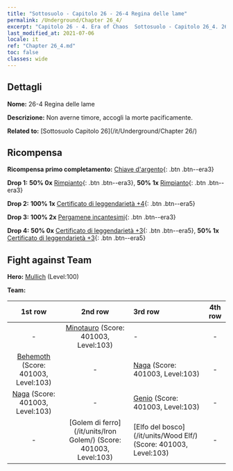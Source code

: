 ```yaml
---
title: "Sottosuolo - Capitolo 26 - 26-4 Regina delle lame"
permalink: /Underground/Chapter 26_4/
excerpt: "Capitolo 26 - 4. Era of Chaos  Sottosuolo - Capitolo 26_4. 26-4 Regina delle lame"
last_modified_at: 2021-07-06
locale: it
ref: "Chapter 26_4.md"
toc: false
classes: wide
---
```


## Dettagli

 **Nome:** 26-4 Regina delle lame

 **Descrizione:** Non averne timore, accogli la morte pacificamente.

 **Related to:** [Sottosuolo Capitolo 26](/it/Underground/Chapter 26/)

## Ricompensa

 **Ricompensa primo completamento:** [Chiave d'argento](/ItemsIT/con_693/){: .btn .btn--era3}

 **Drop 1:** **50% 0x** [Rimpianto](/ItemsIT/her_458/){: .btn .btn--era3}, **50% 1x** [Rimpianto](/ItemsIT/her_458/){: .btn .btn--era3}

 **Drop 2:** **100% 1x** [Certificato di leggendarietà +4](/ItemsIT/mat_95/){: .btn .btn--era5}

 **Drop 3:** **100% 2x** [Pergamene incantesimi](/ItemsIT/con_694/){: .btn .btn--era3}

 **Drop 4:** **50% 0x** [Certificato di leggendarietà +3](/ItemsIT/mat_88/){: .btn .btn--era5}, **50% 1x** [Certificato di leggendarietà +3](/ItemsIT/mat_88/){: .btn .btn--era5}


## Fight against Team
 **Hero:** [Mullich](/it/heroes/Mullich/) (Level:100)

 **Team:**


  | 1st row | 2nd row | 3rd row | 4th row |
  |:----:|:----:|:----|:----:|
  | - | [Minotauro](/it/units/Minotaur/) (Score: 401003, Level:103)  | - | - |
  | [Behemoth](/it/units/Behemoth/) (Score: 401003, Level:103)  | - | [Naga](/it/units/Naga/) (Score: 401003, Level:103)  | - |
  | [Naga](/it/units/Naga/) (Score: 401003, Level:103)  | - | [Genio](/it/units/Genie/) (Score: 401003, Level:103)  | - |
  | - | [Golem di ferro](/it/units/Iron Golem/) (Score: 401003, Level:103)  | [Elfo del bosco](/it/units/Wood Elf/) (Score: 401003, Level:103)  | - |


